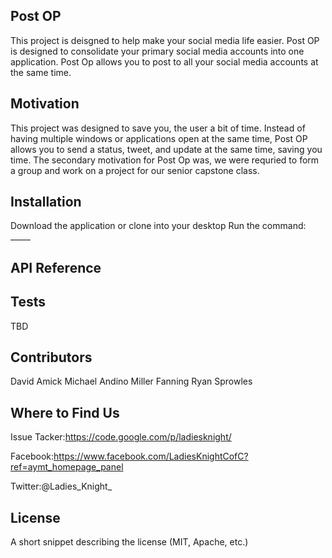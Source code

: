 ## Post OP

This project is deisgned to help make your social media life easier. Post OP is designed to consolidate your primary social media accounts into one application. Post Op allows you to post to all your social media accounts at the same time.

## Motivation

This project was designed to save you, the user a bit of time. Instead of having multiple windows or applications open at the same time, Post OP allows you to send a status, tweet, and update at the same time, saving you time. The secondary motivation for Post Op was, we were requried to form a group and work on a project for our senior capstone class.

## Installation

Download the application or clone into your desktop
Run the command: _____

## API Reference

## Tests
TBD

## Contributors

David Amick
Michael Andino
Miller Fanning
Ryan Sprowles 

## Where to Find Us
Issue Tacker:https://code.google.com/p/ladiesknight/

Facebook:https://www.facebook.com/LadiesKnightCofC?ref=aymt_homepage_panel

Twitter:@Ladies_Knight_


## License

A short snippet describing the license (MIT, Apache, etc.)
